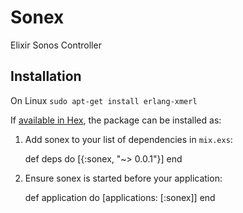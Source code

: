 # Sonex

Elixir Sonos Controller

## Installation

On Linux
`sudo apt-get install erlang-xmerl`

If [available in Hex](https://hex.pm/docs/publish), the package can be installed as:

  1. Add sonex to your list of dependencies in `mix.exs`:

        def deps do
          [{:sonex, "~> 0.0.1"}]
        end

  2. Ensure sonex is started before your application:

        def application do
          [applications: [:sonex]]
        end
